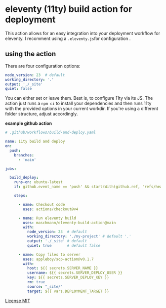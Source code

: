 # eleventy (11ty) build action for deployment

This action allows for an easy integration into your deployment workflow for eleventy.
I recomment using a ```.eleventy.js```for configuration .

## using the action

There are four configuration options:

```yaml
node_version: 23  # default
working_directory: '.'
output: './_site'
quiet: false
```

You can either set or leave them. Best is, to configure 11ty via its JS.
The action just runs a ```npm ci``` to install your dependencies and then runs 11ty with the provided options in your current workdir. If you're using a different folder structure, adjust accordingly.

**example github action**
```yaml
# .github/workflows/build-and-deploy.yaml

name: 11ty build and deploy
on:
  push:
    branches:
      - 'main'

jobs:

  build_deploy:
    runs-on: ubuntu-latest
    if: github.event_name == 'push' && startsWith(github.ref, 'refs/heads/main')

    steps:

      - name: Checkout code
        uses: actions/checkout@v4

      - name: Run eleventy build
        uses: maschmann/eleventy-build-action@main
        with:
          node_version: 23  # default
          working_directory: './my-project' # default '.'
          output: './_site' # default
          quiet: true       # default false

      - name: Copy files to server
        uses: appleboy/scp-action@v0.1.7
        with:
          host: ${{ secrets.SERVER_NAME }}
          username: ${{ secrets.SERVER_DEPLOY_USER }}
          key: ${{ secrets.SERVER_DEPLOY_KEY }}
          rm: true
          source: "_site/"
          target: ${{ vars.DEPLOYMENT_TARGET }}
```

[License MIT](LICENSE)